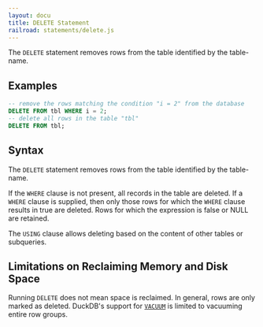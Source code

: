 ```yaml
---
layout: docu
title: DELETE Statement
railroad: statements/delete.js
---
```


The `DELETE` statement removes rows from the table identified by the table-name.

## Examples

```sql
-- remove the rows matching the condition "i = 2" from the database
DELETE FROM tbl WHERE i = 2;
-- delete all rows in the table "tbl"
DELETE FROM tbl;
```

## Syntax

<div id="rrdiagram"></div>

The `DELETE` statement removes rows from the table identified by the table-name.

If the `WHERE` clause is not present, all records in the table are deleted. If a `WHERE` clause is supplied, then only those rows for which the `WHERE` clause results in true are deleted. Rows for which the expression is false or NULL are retained.

The `USING` clause allows deleting based on the content of other tables or subqueries.

## Limitations on Reclaiming Memory and Disk Space

Running `DELETE` does not mean space is reclaimed. In general, rows are only marked as deleted. DuckDB's support for [`VACUUM`](vacuum) is limited to vacuuming entire row groups.
